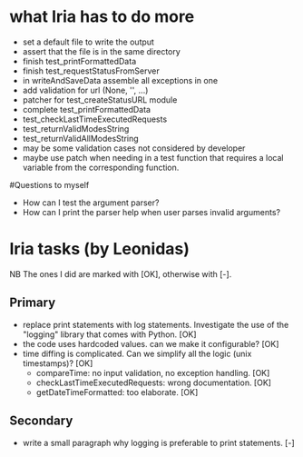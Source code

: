 # what Iria has to do more

- set a default file to write the output
- assert that the file is in the same directory
- finish test_printFormattedData
- finish test_requestStatusFromServer
- in writeAndSaveData assemble all exceptions in one
- add validation for url (None, '', ...)
- patcher for test_createStatusURL module
- complete test_printFormattedData
- test_checkLastTimeExecutedRequests
- test_returnValidModesString
- test_returnValidAllModesString
- may be some validation cases not considered by developer
- maybe use patch when needing in a test function that requires 
  a local variable from the corresponding function.

#Questions to myself
- How can I test the argument parser?
- How can I print the parser help when user parses invalid arguments?

# Iria tasks (by Leonidas)
NB The ones I did are marked with [OK], otherwise with [-].

## Primary
- replace print statements with log statements. Investigate the use of the "logging" library that comes with Python. [OK]
- the code uses hardcoded values. can we make it configurable? [OK]
- time diffing is complicated. Can we simplify all the logic (unix timestamps)? [OK]
  - compareTime: no input validation, no exception handling. [OK]
  - checkLastTimeExecutedRequests: wrong documentation. [OK]
  - getDateTimeFormatted: too elaborate. [OK]


## Secondary
- write a small paragraph why logging is preferable to print statements. [-]
